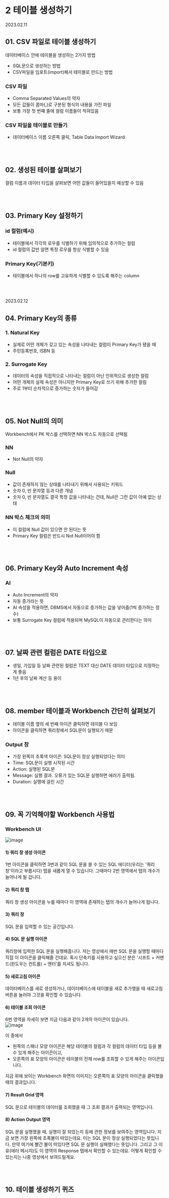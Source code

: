 # 2 테이블 생성하기  

2023.02.11

## 01. CSV 파일로 테이블 생성하기

데이터베이스 안에 테이블을 생성하는 2가지 방법
- SQL문으로 생성하는 방법
- CSV파일을 임포트(import)해서 테이블로 만드는 방법

### CSV 파일
- Comma Separated Values의 약자
- 모든 값들이 콤마(,)로 구분된 형식의 내용을 가진 파일
- 보통 가장 첫 번째 줄에 컬럼 이름들이 적혀있음

### CSV 파일을 테이블로 만들기
- 데이터베이스 이름 오른쪽 클릭, Table Data Import Wizard

<br/><br/>

## 02. 생성된 테이블 살펴보기
컬럼 이름과 데이터 타입을 살펴보면 어떤 값들이 들어있을지 예상할 수 있음

<br/><br/>

## 03. Primary Key 설정하기

### id 컬럼(예시)
- 테이블에서 각각의 로우를 식별하기 위해 임의적으로 추가하는 컬럼
- id 컬럼의 값만 알면 특정 로우를 항상 식별할 수 있음

### Primary Key(기본키)
- 테이블에서 하나의 row를 고유하게 식별할 수 있도록 해주는 column

<br/><br/>

2023.02.12

## 04. Primary Key의 종류
### 1. Natural Key
- 실제로 어떤 개체가 갖고 있는 속성을 나타내는 컬럼이 Primary Key가 됐을 때
- 주민등록번호, ISBN 등

### 2. Surrogate Key
- 데이터의 속성을 직접적으로 나타내는 컬럼이 아닌 인위적으로 생성한 컬럼
- 어떤 개체의 실제 속성은 아니지만 Primary Key로 쓰기 위해 추가한 컬럼
- 주로 1부터 순차적으로 증가하는 숫자가 들어감

<br/><br/>

## 05. Not Null의 의미
Workbench에서 PK 박스를 선택하면 NN 박스도 자동으로 선택됨  

### NN
- Not Null의 약자  

### Null
- 값이 존재하지 않는 상태를 나타내기 위해서 사용되는 키워드  
- 숫자 0, 빈 문자열 등과 다른 개념
- 숫자 0, 빈 문자열도 결국 특정 값을 나타내는 건데, Null은 그런 값이 아예 없는 상태

### NN 박스 체크의 의미
- 이 컬럼에 Null 값이 있으면 안 된다는 뜻
- Primary Key 컬럼은 반드시 Not Null이어야 함

<br/><br/>

## 06. Primary Key와 Auto Increment 속성
### AI
- Auto Increment의 약자
- 자동 증가라는 뜻
- AI 속성을 적용하면, DBMS에서 자동으로 증가하는 값을 넣어줌(1씩 증가하는 정수)
- 보통 Surrogate Key 컬럼에 적용되며 MySQL이 자동으로 관리한다는 의미

<br/><br/>

## 07. 날짜 관련 컬럼은 DATE 타입으로
- 생일, 가입일 등 날짜 관련된 컬럼은 TEXT 대신 DATE 데이터 타입으로 지정하는 게 좋음
- 1년 후의 날짜 계산 등 용이

<br/><br/>

## 08. member 테이블과 Workbench 간단히 살펴보기
- 테이블 이름 옆의 세 번째 아이콘 클릭하면 테이블 다 보임
- 아이콘을 클릭하면 쿼리창에서 SQL문이 실행되기 때문

### Output 창
- 가장 왼쪽의 초록색 아이콘: SQL문이 정상 실행되었다는 의미
- Time: SQL문이 실행 시작된 시간
- Action: 실행된 SQL문
- Message: 실행 결과. 오류가 있는 SQL문 실행하면 에러가 출력됨.
- Duration: 실행에 걸린 시간

<br/><br/>

## 09. 꼭 기억해야할 Workbench 사용법
### Workbench UI
![image](https://bakey-api.codeit.kr/files/3158/eof8f1?name=a.png)  

#### 1) 쿼리 창 생성 아이콘
1번 아이콘을 클릭하면 3번과 같이 SQL 문을 쓸 수 있는 SQL 에디터(우리는 '쿼리 창'이라고 부릅시다) 탭을 새롭게 열 수 있습니다. 그때마다 2번 영역에서 탭의 개수가 늘어나게 될 겁니다.

#### 2) 쿼리 창 탭
쿼리 창 생성 아이콘을 누를 때마다 이 영역에 존재하는 탭의 개수가 늘어나게 됩니다.

#### 3) 쿼리 창
SQL 문을 입력할 수 있는 공간입니다.

#### 4) SQL 문 실행 아이콘
쿼리창에 입력한 SQL 문을 실행해줍니다. 저는 영상에서 매번 SQL 문을 실행할 때마다 직접 이 아이콘을 클릭해줄 건데요. 혹시 단축키를 사용하고 싶으신 분은 '시프트 + 커맨드(윈도우는 컨트롤) + 엔터'를 치셔도 됩니다.

#### 5) 새로고침 아이콘
데이터베이스를 새로 생성하거나, 데이터베이스에 테이블을 새로 추가했을 때 새로고침 버튼을 눌러야 그것을 확인할 수 있습니다.

#### 6) 테이블 조회 아이콘
6번 영역을 자세히 보면 지금 다음과 같이 2개의 아이콘이 있습니다.  
![image](https://bakey-api.codeit.kr/files/3158/Xw0l6A?name=b.png)  

이 중에서  
- 왼쪽의 스패너 모양 아이콘은 해당 테이블의 컬럼과 각 컬럼의 데이터 타입 등을 볼 수 있게 해주는 아이콘이고,
- 오른쪽의 표 모양의 아이콘은 테이블의 전체 row를 조회할 수 있게 해주는 아이콘입니다.

지금 위에 보이는 Workbench 화면의 이미지는 오른쪽의 표 모양의 아이콘을 클릭했을 때의 결과입니다.

#### 7) Result Grid 영역
SQL 문으로 테이블의 데이터를 조회했을 때 그 조회 결과가 출력되는 영역입니다.

#### 8) Action Output 영역
SQL 문을 실행했을 때, 실행이 잘 되었는지 등에 관한 정보를 보여주는 영역입니다. 지금 보면 가장 왼쪽에 초록불이 떠있는데요. 이는 SQL 문이 정상 실행되었다는 뜻입니다. 만약 여기에 빨간 불이 떠있다면 SQL 문 실행이 실패했다는 뜻입니다. 그리고 그 이유(에러 메시지)도 이 영역의 Response 탭에서 확인할 수 있는데요. 어떻게 확인할 수 있는지는 나중 영상에서 보여드릴게요.

<br/><br/>

## 10. 테이블 생성하기 퀴즈
